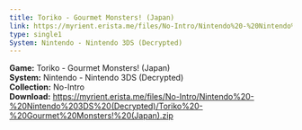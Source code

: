 ```yaml
---
title: Toriko - Gourmet Monsters! (Japan)
link: https://myrient.erista.me/files/No-Intro/Nintendo%20-%20Nintendo%203DS%20(Decrypted)/Toriko%20-%20Gourmet%20Monsters!%20(Japan).zip
type: single1
System: Nintendo - Nintendo 3DS (Decrypted)
---
```

<b>Game:</b> Toriko - Gourmet Monsters! (Japan)<br>
<b>System:</b> Nintendo - Nintendo 3DS (Decrypted)<br>
<b>Collection:</b> No-Intro<br>
<b>Download:</b> https://myrient.erista.me/files/No-Intro/Nintendo%20-%20Nintendo%203DS%20(Decrypted)/Toriko%20-%20Gourmet%20Monsters!%20(Japan).zip